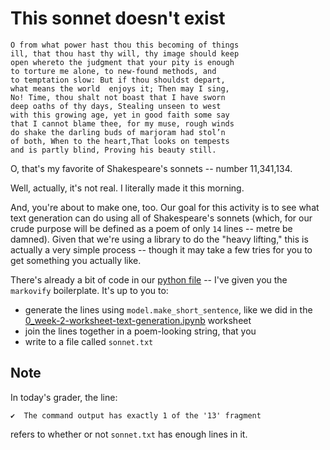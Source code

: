 # This sonnet doesn't exist

```
O from what power hast thou this becoming of things 
ill, that thou hast thy will, thy image should keep 
open whereto the judgment that your pity is enough 
to torture me alone, to new-found methods, and 
to temptation slow: But if thou shouldst depart, 
what means the world  enjoys it; Then may I sing, 
No! Time, thou shalt not boast that I have sworn 
deep oaths of thy days, Stealing unseen to west 
with this growing age, yet in good faith some say 
that I cannot blame thee, for my muse, rough winds 
do shake the darling buds of marjoram had stol’n 
of both, When to the heart,That looks on tempests 
and is partly blind, Proving his beauty still.
```

O, that's my favorite of Shakespeare's sonnets -- number 11,341,134.

Well, actually, it's not real. I literally made it this morning. 

And, you're about to make one, too. Our goal for this activity is to see what text generation can do using all of Shakespeare's sonnets (which, for our crude purpose will be defined as a poem of only `14` lines -- metre be damned). Given that we're using a library to do the "heavy lifting," this is actually a very simple process -- though it may take a few tries for you to get something you actually like.

There's already a bit of code in our [python file](f1_week-2-worksheet-sonnets.py) -- I've given you the `markovify` boilerplate. It's up to you to:

* generate the lines using `model.make_short_sentence`, like we did in the [0_week-2-worksheet-text-generation.ipynb](0_week-2-worksheet-text-generation.ipynb) worksheet
* join the lines together in a poem-looking string, that you
* write to a file called `sonnet.txt`

## Note

In today's grader, the line:

```
✔  The command output has exactly 1 of the '13' fragment
```

refers to whether or not `sonnet.txt` has enough lines in it.